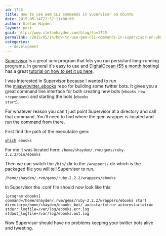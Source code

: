 ```yaml
---
id: 1745
title: How to use Gem CLI commands in Supervisor on Ubuntu
date: 2015-05-14T22:32:11+00:00
author: Stefan Hayden
layout: post
guid: http://www.stefanhayden.com/blog/?p=1745
permalink: /2015/05/14/how-to-use-gem-cli-commands-in-supervisor-on-ubuntu/
categories:
  - development
---
```

<a href="http://supervisord.org/">Supervisor</a> is a great unix program that lets you run persistant long-running programs. In general it's easy to use and <a href="https://www.digitalocean.com/?refcode=21f84017dd35">DigitalOcean ($5 a month hosting)</a> has a great <a href="https://www.digitalocean.com/community/tutorials/how-to-install-and-manage-supervisor-on-ubuntu-and-debian-vps?refcode=21f84017dd35">tutorial on how to set it up here</a>.

I was interested in Supervisor because I wanted to run the <a href="https://github.com/mispy/twitter_ebooks">mispy/twitter_ebooks</a> repo for building some twitter bots. It gives you a great command line interface for both creating new bots (<code>ebooks new &lt;reponame&gt;</code>) and starting the bots (<code>ebooks start</code>).

For whatever reason you can't just point Supervisor at a directory and call that command. You'll need to find where the gem wrapper is located and run the command from there.

First find the path of the executable gem:

<code><a href="http://en.wikipedia.org/wiki/Which_%28Unix%29">which</a> ebooks</code>

For me it was located here:
<code>/home/shayden/.rvm/gems/ruby-2.2.2/bin/ebooks</code>

Then we can switch the <code>/bin/</code> dir to the <code>/wrappers/</code> dir which is the packaged file you will tell Supervisor to run.

<code>/home/shayden/.rvm/gems/ruby-2.2.2/wrappers/ebooks</code>

In Supervisor the .conf file should now look like this:

<code>[program:ebooks]
command=/home/shayden/.rvm/gems/ruby-2.2.2/wrappers/ebooks start
directory=/home/shayden/ebooks_bot/
autostart=true
autorestart=true
stderr_logfile=/var/log/ebooks.err.log
stdout_logfile=/var/log/ebooks.out.log</code>

Now Supervisor should have no problems keeping your twitter bots alive and tweeting.